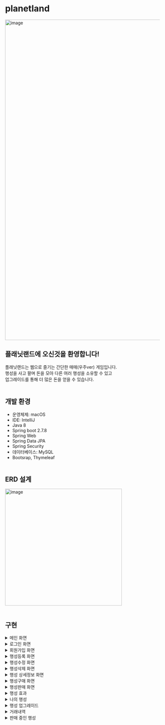 # planetland

<img width="1042" alt="image" src="https://user-images.githubusercontent.com/125088568/225655595-980405a8-5edb-4582-a8eb-f8ea1cab0af3.png">

## 플래닛랜드에 오신것을 환영합니다!
플래닛랜드는 웹으로 즐기는 간단한 매매(우주ver) 게임입니다. <br>
행성을 사고 팔며 돈을 모아 다른 여러 행성을 소유할 수 있고 <br>
업그레이드를 통해 더 많은 돈을 얻을 수 있습니다. <br><br>

## 개발 환경
- 운영체제: macOS <br>
- IDE: IntelliJ <br>
- Java 8 <br>
- Spring boot 2.7.8 <br>
- Spring Web <br>
- Spring Data JPA <br>
- Spring Security <br>
- 데이터베이스: MySQL <br>
- Bootsrap, Thymeleaf <br><br>

## ERD 설계
<img width="380" alt="image" src="https://user-images.githubusercontent.com/125088568/225725317-4b01b3d6-7c29-477a-bf07-92396d38933d.png">
<br><br>

## 구현
<details><summary>메인 화면</summary>

![image](https://user-images.githubusercontent.com/125088568/225675128-efcb4a5a-b8c8-4a1a-a016-fbf4e5d082e7.png)
<br><br>
## <코드><br>
<details><summary>우측 상단 행성등록 링크는 관리자계정으로 로그인 시 화면에 노출</summary>

<img width="669" alt="image" src="https://user-images.githubusercontent.com/125088568/225696912-32bac414-98e8-4913-abe3-8945bbeb02be.png">
</details>

<details><summary>비로그인 유저가 마이페이지 접근 시 로그인 화면으로 전환</summary>

<img width="397" alt="image" src="https://user-images.githubusercontent.com/125088568/225697814-5c54648b-52a8-4d41-b331-ac5f96743b7c.png">
</details>

<details><summary>정렬은 기본 순, 높은 가격 순, 낮은 가격 순 3가지 구현</summary>

<img width="750" alt="image" src="https://user-images.githubusercontent.com/125088568/225698152-03142214-9091-4512-ae2c-6c988dd725f8.png"> <br>
<img width="652" alt="image" src="https://user-images.githubusercontent.com/125088568/225698521-3648ccb3-5c94-4725-99d9-4453f148fc24.png">
</details><br/>

</details>





<details><summary>로그인 화면</summary>

![image](https://user-images.githubusercontent.com/125088568/225677250-fe6c6d43-0c3e-44bd-9004-1eccfce5133f.png)
![image](https://user-images.githubusercontent.com/125088568/225677683-d4c50c1f-2d47-4081-80d2-25fd602ed241.png) <br> <br>

## <코드><br>
<details><summary>아이디 또는 비밀번호 불일치 시 확인 메시지 전달</summary>

<img width="771" alt="image" src="https://user-images.githubusercontent.com/125088568/225699707-459dc89a-9d90-4c8d-a7e5-4b4a59724dbe.png"> <br>
<img width="659" alt="image" src="https://user-images.githubusercontent.com/125088568/225699937-730a8e2f-8fef-4aed-8528-f4f758298f0d.png">
</details><br/>

</details>





<details><summary>회원가입 화면</summary>

<img width="722" alt="image" src="https://user-images.githubusercontent.com/125088568/225702838-e0c361aa-82c7-4015-a392-9c3a0ea9e9c6.png"><br><br>

## <코드><br>
<details><summary>아이디에 공백 방지 및 아이디 또는 이메일 중복 시 오류 메시지 전달</summary>

<img width="807" alt="image" src="https://user-images.githubusercontent.com/125088568/225703597-c9a2fbfd-8a6b-4b72-8ce5-2798df079802.png"><br>
<img width="791" alt="image" src="https://user-images.githubusercontent.com/125088568/225703894-08a3d7b0-b750-4c41-aced-e54a47a55cef.png">
</details><br/>

</details>





<details><summary>행성등록 화면</summary>

![image](https://user-images.githubusercontent.com/125088568/225716198-7eb5c8c1-a1a7-4fb7-818f-fceadbc06aa6.png)<br><br>

## <코드><br>
<details><summary>행성이름 중복 시 오류 메시지 전달</summary>

<img width="720" alt="image" src="https://user-images.githubusercontent.com/125088568/225719112-ded0e332-f1a0-4c31-ae95-997d9307b07d.png"><br>
<img width="732" alt="image" src="https://user-images.githubusercontent.com/125088568/225718940-ccd74db6-3672-4fe2-af87-d3fdd0db0cb8.png">
</details>

<details><summary>파일명 중복 방지 및 저장</summary>

<img width="551" alt="image" src="https://user-images.githubusercontent.com/125088568/225721612-1f8fb603-7d0c-409d-89e8-3a3c94fce6ba.png">
</details>

<details><summary>행성 이미지 미첨부 시 대체 이미지 설정</summary>

<img width="758" alt="image" src="https://user-images.githubusercontent.com/125088568/225719845-ced47c4e-b299-41da-932a-cf0ad2c6b91c.png">
</details><br/>

</details>





<details><summary>행성수정 화면</summary>

<img width="240" alt="image" src="https://user-images.githubusercontent.com/125088568/225722500-0fc26cf8-7603-4753-bba5-b3a9848f2e01.png"><br><br>

## 코드<br>

<details><summary>관리자계정 로그인 시 행성 상세정보 페이지에 수정버튼 노출</summary>

<img width="700" alt="image" src="https://user-images.githubusercontent.com/125088568/225728184-8d4d337f-4cfe-48c8-bd97-8d0d7dbbbfe7.png">
</details>

<img width="804" alt="image" src="https://user-images.githubusercontent.com/125088568/225723217-8c7feddc-c8aa-4109-8140-36ab659bf4a2.png"><br>
<img width="832" alt="image" src="https://user-images.githubusercontent.com/125088568/225723961-43adce65-0f10-4c57-8367-12f68f32e49e.png"><br/>
</details>






<details><summary>행성삭제 화면</summary>

<img width="676" alt="image" src="https://user-images.githubusercontent.com/125088568/225726580-b13d88df-051d-4cfe-8e93-2d7985260a16.png"><br>

## 코드<br>

<details><summary>관리자계정 로그인 시 행성 상세정보 페이지에 삭제버튼 노출</summary>

<img width="587" alt="image" src="https://user-images.githubusercontent.com/125088568/225727714-a9da473f-8425-4f1a-ae31-8e2d4d160f8d.png">
</details>

<img width="538" alt="image" src="https://user-images.githubusercontent.com/125088568/225728639-af629b19-cd01-4069-87d4-4d57b96542db.png"><br>
<img width="700" alt="image" src="https://user-images.githubusercontent.com/125088568/225728531-f3b1fce6-d7fb-4d00-a262-af0a67d8ff4c.png"><br/>
</details>





<details><summary>행성 상세정보 화면</summary>

<img width="538" alt="image" src="https://user-images.githubusercontent.com/125088568/225731296-b2874579-a2f9-4826-a960-0c3ebe883fb6.png"><br>

## 코드<br>

<details><summary>행성 상세 정보</summary>

<img width="819" alt="image" src="https://user-images.githubusercontent.com/125088568/225732431-618961ec-b97a-4ff9-a65e-fbfbded2c58f.png"><br>
<img width="701" alt="image" src="https://user-images.githubusercontent.com/125088568/225732630-b3908c8b-8f59-4d57-8aa6-691ab062cd96.png">
</details>

<details><summary>가격 변동 그래프(최근 7건에 대한 거래만 표시)</summary>

<img width="531" alt="image" src="https://user-images.githubusercontent.com/125088568/225733266-4dd5c923-1ec9-4261-8e2b-e86c2cbb5b85.png">
</details><br/>

</details>





<details><summary>행성구매 화면</summary>

<img width="773" alt="image" src="https://user-images.githubusercontent.com/125088568/225744573-5b6cb269-b27d-4174-bfd9-72e14879335a.png"><br><br>

## 코드<br>

<details><summary>행성 구매 코드(잔고 차감, 행성 소유주 변경 또는 지정, 판매 버튼 노출, 거래 내역 및 가격 변동 내역 생성)</summary>
#### 구매 후 행성 상태는 미판매 상태가 되도록 구현하였다.<br>

<img width="1006" alt="image" src="https://user-images.githubusercontent.com/125088568/225740514-6ea2d423-352b-4703-9797-a70f2eed219e.png"><br>
<img width="751" alt="image" src="https://user-images.githubusercontent.com/125088568/225741744-1b0630ca-3970-46bd-b414-de054a1a5692.png"><br>
<img width="594" alt="image" src="https://user-images.githubusercontent.com/125088568/225741882-79330497-c835-4e5f-8178-b88761911985.png">
</details>

<details><summary>비로그인 유저가 구매버튼 클릭 시 로그인 페이지로 이동</summary>

<img width="448" alt="image" src="https://user-images.githubusercontent.com/125088568/225737767-0b2370b5-c547-4de5-a465-4eb358e680b2.png">
</details>

<details><summary>본인 행성 구매버튼 클릭 시 메시지 전달</summary>

<img width="698" alt="image" src="https://user-images.githubusercontent.com/125088568/225745153-464be19d-5168-446b-a687-cf5b75b9ed07.png"><br>
<img width="571" alt="image" src="https://user-images.githubusercontent.com/125088568/225745301-d1fa6a64-7d05-4213-9b8f-3a1e8a9a2411.png">
</details>

<details><summary>잔고가 부족하다면 문구와 함께 버튼 비활성화</summary>

<img width="561" alt="image" src="https://user-images.githubusercontent.com/125088568/225739542-c0334101-3d29-41ee-a948-5eff359cbdf7.png">
</details><br/>

</details>





<details><summary>행성판매 화면</summary>

<img width="754" alt="image" src="https://user-images.githubusercontent.com/125088568/225746596-008e74ab-aa58-4d7b-b6c4-892fab1cb3b1.png"><br>

## 코드<br>

<details><summary>판매 등록</summary>

<img width="839" alt="image" src="https://user-images.githubusercontent.com/125088568/225746905-17c83f0e-dc4d-48b9-a713-00fdfb4051d4.png"><br>
<img width="441" alt="image" src="https://user-images.githubusercontent.com/125088568/225747132-2e590cbb-a03d-4233-a1dc-946cb7fae926.png">
</details>

<details><summary>판매 취소</summary>

<img width="709" alt="image" src="https://user-images.githubusercontent.com/125088568/225747509-8f774842-d255-4a6b-9e06-a85dc2c4098a.png"><br>
<img width="443" alt="image" src="https://user-images.githubusercontent.com/125088568/225747614-e55a72d3-ec84-48f9-87e0-7d0cf83b9cbc.png">
</details><br/>

</details>





<details><summary>행성 효과</summary>

### 일정 시간마다 돈을 얻습니다 <br>
- ex) 인구수는 100명당 30원, 위성수는 1개당 50원
- 시간을 7초 간격으로 14초간 실행했을 경우<br><br>

<img width="767" alt="image" src="https://user-images.githubusercontent.com/125088568/225751387-f50e99fd-7e0c-433f-9aea-6f1f90a974e9.png"><br>


## 코드<br>

<img width="616" alt="image" src="https://user-images.githubusercontent.com/125088568/225748874-22268336-759a-4875-8d56-cd5df499e0a1.png">
<br/>
</details>





<details><summary>나의 행성</summary>

<img width="1427" alt="image" src="https://user-images.githubusercontent.com/125088568/225753090-a0c183e3-db79-4644-a819-367fef9fc110.png"><br>

## 코드<br>

<img width="646" alt="image" src="https://user-images.githubusercontent.com/125088568/225753260-1ec12883-1b72-463e-ad07-3d6358919fc3.png"><br><br>

## 행성 목록<br>
<img width="467" alt="image" src="https://user-images.githubusercontent.com/125088568/225753411-6e62b9db-a129-4228-9592-2be61b04b5d4.png"><br><br>

## 잔고 및 총 평가<br>
<img width="584" alt="image" src="https://user-images.githubusercontent.com/125088568/225753538-3e0202bc-0b79-4d54-af00-c4fdb87c16e5.png">


<details><summary>리스트 클릭 시 해당 행성 상세 페이지로 이동</summary>

<img width="709" alt="image" src="https://user-images.githubusercontent.com/125088568/225757701-d3c29ec9-8254-44b8-9119-f5b29196490e.png">
</details><br/>
</details>




<details><summary>행성 업그레이드</summary>

<img width="776" alt="image" src="https://user-images.githubusercontent.com/125088568/225755458-3ac88623-2d21-4890-bcac-edb5e54aafdc.png"><br><br>

## 코드<br>

<img width="812" alt="image" src="https://user-images.githubusercontent.com/125088568/225754703-527e2365-7085-4bfe-971b-839dfb4e8cf3.png"><br>
<img width="545" alt="image" src="https://user-images.githubusercontent.com/125088568/225754870-e9914baf-067a-4727-86b0-cbae5c38b7c4.png"><br>
<br/>

</details>





<details><summary>거래내역</summary>

<img width="679" alt="image" src="https://user-images.githubusercontent.com/125088568/225756466-485ead0c-307e-4aab-a2c5-6f30db4c2671.png"><br><br>

## 코드<br>

### 구매, 판매 거래내역 모두 구매 컨트롤러 실행 시 생성된다
### 거래내역 5건을 가졌을 때, @PageableDefault(size = 2)로 설정<br><br>


<img width="798" alt="image" src="https://user-images.githubusercontent.com/125088568/225757038-5b3b10f4-b8cf-4a84-81f2-320409c19ad0.png"><br>
<img width="662" alt="image" src="https://user-images.githubusercontent.com/125088568/225757152-fe9b52d3-42d6-4afa-9cb7-e9843b476e59.png"><br>
<img width="752" alt="image" src="https://user-images.githubusercontent.com/125088568/225757335-1721dd22-8cc4-4191-b536-b469071a8763.png"><br>
<br/>
</details>





<details><summary>판매 중인 행성</summary>

<img width="1430" alt="image" src="https://user-images.githubusercontent.com/125088568/225759078-97448d1c-6202-4ed7-b14c-6bda3c0d61cc.png"><br><br>

## 코드<br>

<details><summary>행성 상태가 ON_SALE</summary>

<img width="632" alt="image" src="https://user-images.githubusercontent.com/125088568/225759418-53e1b1d2-01c7-4a09-ae2a-fe8baa7c2d26.png"><br>
<img width="717" alt="image" src="https://user-images.githubusercontent.com/125088568/225759505-afc58171-cc5b-4684-8761-076cf0b33ccb.png"><br>
</details>

<details><summary>취소 버튼</summary>

<img width="441" alt="image" src="https://user-images.githubusercontent.com/125088568/225759960-afa76fbf-af6d-45d8-87b6-395ce98ed2c0.png"><br>
<img width="441" alt="image" src="https://user-images.githubusercontent.com/125088568/225760046-de7866e7-b811-4ca0-abe7-f341ec3fa2e2.png"><br/>
</details>

</details>
